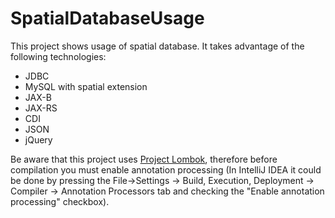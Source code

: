 SpatialDatabaseUsage
====================

This project shows usage of spatial database. It takes advantage of the following technologies:
<ul>
    <li> JDBC </li>
    <li> MySQL with spatial extension </li>
    <li> JAX-B </li>
    <li> JAX-RS </li>
    <li> CDI </li>
    <li> JSON </li>
    <li> jQuery </li>
</ul>

Be aware that this project uses <a href="https://projectlombok.org/index.html">Project Lombok</a>,
therefore before compilation you must enable annotation processing (In IntelliJ IDEA it could be done by pressing 
the File->Settings -> Build, Execution, Deployment -> Compiler -> Annotation Processors tab and checking the "Enable annotation processing" checkbox).

